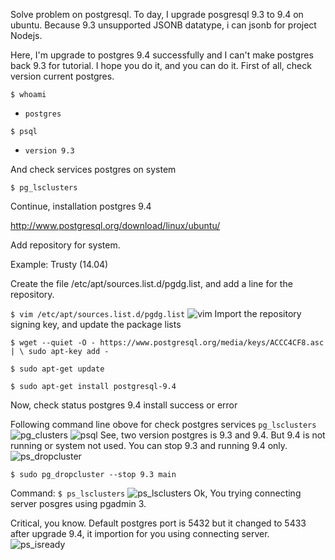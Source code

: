 Solve problem on postgresql.
To day, I upgrade posgresql 9.3 to 9.4 on ubuntu. Because 9.3 unsupported JSONB datatype, i can jsonb for project Nodejs.

Here, I'm upgrade to postgres 9.4 successfully and I can't make postgres back 9.3 for tutorial. I hope you do it, and you can do it.
First of all, check version current postgres.

`$ whoami` 
* `postgres`

`$ psql`
* `version 9.3`

And check services postgres on system

`$ pg_lsclusters`

Continue, installation postgres 9.4

http://www.postgresql.org/download/linux/ubuntu/

Add repository for system.

Example: Trusty (14.04)

Create the file /etc/apt/sources.list.d/pgdg.list, and add a line for the repository.

`$ vim /etc/apt/sources.list.d/pgdg.list`
![vim](https://raw.githubusercontent.com/flashjs/Docs/master/images/snapshot2.png)
Import the repository signing key, and update the package lists

`$ wget --quiet -O - https://www.postgresql.org/media/keys/ACCC4CF8.asc | \
  sudo apt-key add -`

`$ sudo apt-get update`

`$ sudo apt-get install postgresql-9.4`

Now, check status postgres 9.4 install success or error

Following command line obove for check postgres services `pg_lsclusters`
![pg_clusters](https://raw.githubusercontent.com/flashjs/Docs/master/images/snapshot4.png)
![psql](https://raw.githubusercontent.com/flashjs/Docs/master/images/snapshot3.png)
See, two version postgres is 9.3 and 9.4. But 9.4 is not running or system not used.
You can stop 9.3 and running 9.4 only.
![ps_dropcluster](https://raw.githubusercontent.com/flashjs/Docs/master/images/snapshot5.png)

`$ sudo pg_dropcluster --stop 9.3 main`

Command: `$ ps_lsclusters`
![ps_lsclusters](https://raw.githubusercontent.com/flashjs/Docs/master/images/snapshot6.png)
Ok, You trying connecting server posgres using pgadmin 3.

Critical, you know. Default postgres port is 5432 but it changed to 5433 after upgrade 9.4, it importion for you using connecting server. 
![ps_isready](https://raw.githubusercontent.com/flashjs/Docs/master/images/snapshot7.png)




